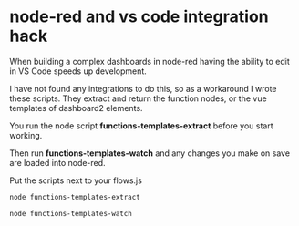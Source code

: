 # node-red and vs code integration hack

When building a complex dashboards in node-red having the ability to edit in VS Code speeds up development. 

I have not found any integrations to do this, so as a workaround I wrote these scripts. They extract and return the function nodes, or the vue templates of dashboard2 elements.

You run the node script **functions-templates-extract** before you start working.

Then run **functions-templates-watch** and any changes you make on save are loaded into node-red.

Put the scripts next to your flows.js


```bash
node functions-templates-extract
```
```bash
node functions-templates-watch
```